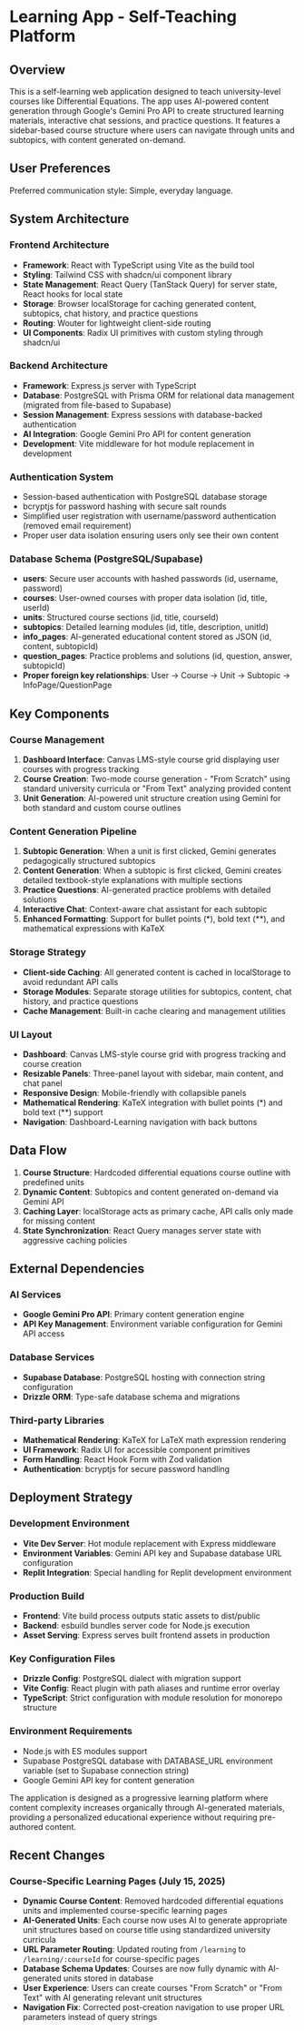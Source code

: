 # Learning App - Self-Teaching Platform

## Overview

This is a self-learning web application designed to teach university-level courses like Differential Equations. The app uses AI-powered content generation through Google's Gemini Pro API to create structured learning materials, interactive chat sessions, and practice questions. It features a sidebar-based course structure where users can navigate through units and subtopics, with content generated on-demand.

## User Preferences

Preferred communication style: Simple, everyday language.

## System Architecture

### Frontend Architecture
- **Framework**: React with TypeScript using Vite as the build tool
- **Styling**: Tailwind CSS with shadcn/ui component library
- **State Management**: React Query (TanStack Query) for server state, React hooks for local state
- **Storage**: Browser localStorage for caching generated content, subtopics, chat history, and practice questions
- **Routing**: Wouter for lightweight client-side routing
- **UI Components**: Radix UI primitives with custom styling through shadcn/ui

### Backend Architecture
- **Framework**: Express.js server with TypeScript
- **Database**: PostgreSQL with Prisma ORM for relational data management (migrated from file-based to Supabase)
- **Session Management**: Express sessions with database-backed authentication
- **AI Integration**: Google Gemini Pro API for content generation
- **Development**: Vite middleware for hot module replacement in development

### Authentication System
- Session-based authentication with PostgreSQL database storage
- bcryptjs for password hashing with secure salt rounds
- Simplified user registration with username/password authentication (removed email requirement)
- Proper user data isolation ensuring users only see their own content

### Database Schema (PostgreSQL/Supabase)
- **users**: Secure user accounts with hashed passwords (id, username, password)
- **courses**: User-owned courses with proper data isolation (id, title, userId)
- **units**: Structured course sections (id, title, courseId)
- **subtopics**: Detailed learning modules (id, title, description, unitId)
- **info_pages**: AI-generated educational content stored as JSON (id, content, subtopicId)
- **question_pages**: Practice problems and solutions (id, question, answer, subtopicId)
- **Proper foreign key relationships**: User → Course → Unit → Subtopic → InfoPage/QuestionPage

## Key Components

### Course Management
1. **Dashboard Interface**: Canvas LMS-style course grid displaying user courses with progress tracking
2. **Course Creation**: Two-mode course generation - "From Scratch" using standard university curricula or "From Text" analyzing provided content
3. **Unit Generation**: AI-powered unit structure creation using Gemini for both standard and custom course outlines

### Content Generation Pipeline
1. **Subtopic Generation**: When a unit is first clicked, Gemini generates pedagogically structured subtopics
2. **Content Generation**: When a subtopic is first clicked, Gemini creates detailed textbook-style explanations with multiple sections
3. **Practice Questions**: AI-generated practice problems with detailed solutions
4. **Interactive Chat**: Context-aware chat assistant for each subtopic
5. **Enhanced Formatting**: Support for bullet points (*), bold text (**), and mathematical expressions with KaTeX

### Storage Strategy
- **Client-side Caching**: All generated content is cached in localStorage to avoid redundant API calls
- **Storage Modules**: Separate storage utilities for subtopics, content, chat history, and practice questions
- **Cache Management**: Built-in cache clearing and management utilities

### UI Layout
- **Dashboard**: Canvas LMS-style course grid with progress tracking and course creation
- **Resizable Panels**: Three-panel layout with sidebar, main content, and chat panel
- **Responsive Design**: Mobile-friendly with collapsible panels
- **Mathematical Rendering**: KaTeX integration with bullet points (*) and bold text (**) support
- **Navigation**: Dashboard-Learning navigation with back buttons

## Data Flow

1. **Course Structure**: Hardcoded differential equations course outline with predefined units
2. **Dynamic Content**: Subtopics and content generated on-demand via Gemini API
3. **Caching Layer**: localStorage acts as primary cache, API calls only made for missing content
4. **State Synchronization**: React Query manages server state with aggressive caching policies

## External Dependencies

### AI Services
- **Google Gemini Pro API**: Primary content generation engine
- **API Key Management**: Environment variable configuration for Gemini API access

### Database Services
- **Supabase Database**: PostgreSQL hosting with connection string configuration
- **Drizzle ORM**: Type-safe database schema and migrations

### Third-party Libraries
- **Mathematical Rendering**: KaTeX for LaTeX math expression rendering
- **UI Framework**: Radix UI for accessible component primitives
- **Form Handling**: React Hook Form with Zod validation
- **Authentication**: bcryptjs for secure password handling

## Deployment Strategy

### Development Environment
- **Vite Dev Server**: Hot module replacement with Express middleware
- **Environment Variables**: Gemini API key and Supabase database URL configuration
- **Replit Integration**: Special handling for Replit development environment

### Production Build
- **Frontend**: Vite build process outputs static assets to dist/public
- **Backend**: esbuild bundles server code for Node.js execution
- **Asset Serving**: Express serves built frontend assets in production

### Key Configuration Files
- **Drizzle Config**: PostgreSQL dialect with migration support
- **Vite Config**: React plugin with path aliases and runtime error overlay
- **TypeScript**: Strict configuration with module resolution for monorepo structure

### Environment Requirements
- Node.js with ES modules support
- Supabase PostgreSQL database with DATABASE_URL environment variable (set to Supabase connection string)
- Google Gemini API key for content generation

The application is designed as a progressive learning platform where content complexity increases organically through AI-generated materials, providing a personalized educational experience without requiring pre-authored content.

## Recent Changes

### Course-Specific Learning Pages (July 15, 2025)
- **Dynamic Course Content**: Removed hardcoded differential equations units and implemented course-specific learning pages
- **AI-Generated Units**: Each course now uses AI to generate appropriate unit structures based on course title using standardized university curricula
- **URL Parameter Routing**: Updated routing from `/learning` to `/learning/:courseId` for course-specific pages
- **Database Schema Updates**: Courses are now fully dynamic with AI-generated units stored in database
- **User Experience**: Users can create courses "From Scratch" or "From Text" with AI generating relevant unit structures
- **Navigation Fix**: Corrected post-creation navigation to use proper URL parameters instead of query strings
